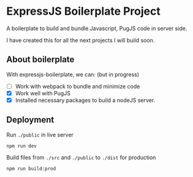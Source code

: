 # ExpressJS Boilerplate Project

A boilerplate to build and bundle Javascript, PugJS code in server side.

I have created this for all the next projects I will build soon.

## About boilerplate

With expressjs-boilerplate, we can: (but in progress)

- [ ] Work with webpack to bundle and minimize code
- [x] Work well with PugJS
- [x] Installed necessary packages to build a nodeJS server.

## Deployment

Run `./public` in live server

```shell
npm run dev
```

Build files from `./src` and `./public` to `./dist` for production

```shell
npm run build:prod
```
